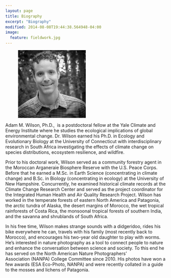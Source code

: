```yaml
---
layout: page
title: Biography
excerpt: "Biography"
modified: 2014-08-08T19:44:38.564948-04:00
image:
  feature: fieldwork.jpg
---
```


<figure>
	<a href="../images/bio-photot.jpg">
	<img src="../images/bio-photo.jpg" alt="image" width="50%" align='center'></a>
</figure>

Adam M. Wilson, Ph.D.,  is a postdoctoral fellow at the Yale Climate and Energy Institute where he studies the ecological implications of global environmental change. Dr. Wilson earned his Ph.D. in Ecology and Evolutionary Biology at the University of Connecticut with interdisciplinary research in South Africa investigating the effects of climate change on species distributions, ecosystem resilience, and wildfire. 

Prior to his doctoral work, Wilson served as a community forestry agent in the Moroccan Arganeraie Biosphere Reserve with the U.S. Peace Corps. Before that he earned a M.Sc. in Earth Science (concentrating in climate change) and B.Sc. in Biology (concentrating in ecology) at the University of New Hampshire. Concurrently, he examined historical climate records at the Climate Change Research Center and served as the project coordinator for the Integrated Human Health and Air Quality Research Project. Wilson has worked in the temperate forests of eastern North America and Patagonia, the arctic tundra of Alaska, the desert margins of Morocco, the wet tropical rainforests of Costa Rica, the monsoonal tropical forests of southern India, and the savanna and shrublands of South Africa. 

In his free time, Wilson makes strange sounds with a didgeridoo, rides his bike everywhere he can, travels with his family (most recently back to Morocco), and encourages his two-year old daughter to play with worms. He’s interested in nature photography as a tool to connect people to nature and enhance the conversation between science and society. To this end he has served on the North American Nature Photographers’ Association (NANPA) College Committee since 2010. His photos have won a few awards (ESA Eco-Photo, NANPA) and were recently collated in a guide to the mosses and lichens of Patagonia.
